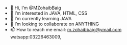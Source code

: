 - 👋 Hi, I’m @MZohaibBaig
- 👀 I’m interested in JAVA, HTML, CSS
- 🌱 I’m currently learning JAVA
- 💞️ I’m looking to collaborate on ANYTHING
- 📫 How to reach me email: m.zohaibbaig@ymail.com
watsapp:03226463009,

<!---
MZohaibBaig/MZohaibBaig is a ✨ special ✨ repository because its `README.md` (this file) appears on your GitHub profile.
You can click the Preview link to take a look at your changes.
--->
